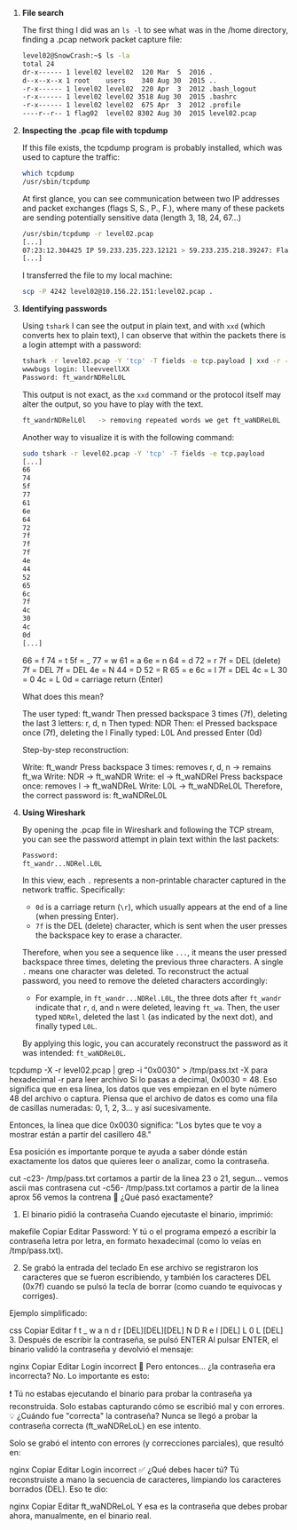 1. **File search**

    The first thing I did was an `ls -l` to see what was in the /home directory, finding a .pcap network packet capture file:
    ```bash
    level02@SnowCrash:~$ ls -la
    total 24
    dr-x------ 1 level02 level02  120 Mar  5  2016 .
    d--x--x--x 1 root    users    340 Aug 30  2015 ..
    -r-x------ 1 level02 level02  220 Apr  3  2012 .bash_logout
    -r-x------ 1 level02 level02 3518 Aug 30  2015 .bashrc
    -r-x------ 1 level02 level02  675 Apr  3  2012 .profile
    ----r--r-- 1 flag02  level02 8302 Aug 30  2015 level02.pcap
    ```

2. **Inspecting the .pcap file with tcpdump**

    If this file exists, the tcpdump program is probably installed, which was used to capture the traffic:
    ```bash
    which tcpdump
    /usr/sbin/tcpdump
    ```

    At first glance, you can see communication between two IP addresses and packet exchanges (flags S, S., P., F.), where many of these packets are sending potentially sensitive data (length 3, 18, 24, 67...)

    ```bash
    /usr/sbin/tcpdump -r level02.pcap
    [...]
    07:23:12.304425 IP 59.233.235.223.12121 > 59.233.235.218.39247: Flags [P.], seq 22:46, ack 22, win 453, options [nop,nop,TS val 46280426 ecr 18592804], length 24
    [...]
    ```

    I transferred the file to my local machine:
    ```bash
    scp -P 4242 level02@10.156.22.151:level02.pcap .
    ```

3. **Identifying passwords**

    Using `tshark` I can see the output in plain text, and with `xxd` (which converts hex to plain text), I can observe that within the packets there is a login attempt with a password:
    
    ```bash
    tshark -r level02.pcap -Y 'tcp' -T fields -e tcp.payload | xxd -r -p
    wwwbugs login: lleevveellXX
    Password: ft_wandrNDRelL0L
    ``` 
    
    This output is not exact, as the `xxd` command or the protocol itself may alter the output, so you have to play with the text.

    ```bash 
    ft_wandrNDRelL0l   -> removing repeated words we get ft_waNDReL0L
    ``` 

    Another way to visualize it is with the following command:

    ```bash
    sudo tshark -r level02.pcap -Y 'tcp' -T fields -e tcp.payload
    [...]
    66
    74
    5f
    77
    61
    6e
    64
    72
    7f
    7f
    7f
    4e
    44
    52
    65
    6c
    7f
    4c
    30
    4c
    0d
    [...]
    ```  

    66 = f
    74 = t
    5f = _
    77 = w
    61 = a
    6e = n
    64 = d
    72 = r
    7f = DEL (delete)
    7f = DEL
    7f = DEL
    4e = N
    44 = D
    52 = R
    65 = e
    6c = l
    7f = DEL
    4c = L
    30 = 0
    4c = L
    0d = carriage return (Enter)

    What does this mean?

    The user typed: ft_wandr
    Then pressed backspace 3 times (7f), deleting the last 3 letters: r, d, n
    Then typed: NDR
    Then: el
    Pressed backspace once (7f), deleting the l
    Finally typed: L0L
    And pressed Enter (0d)

    Step-by-step reconstruction:

    Write: ft_wandr
    Press backspace 3 times: removes r, d, n → remains ft_wa
    Write: NDR → ft_waNDR
    Write: el → ft_waNDRel
    Press backspace once: removes l → ft_waNDReL
    Write: L0L → ft_waNDReL0L
    Therefore, the correct password is: ft_waNDReL0L
    
4. **Using Wireshark**

    By opening the .pcap file in Wireshark and following the TCP stream, you can see the password attempt in plain text within the last packets:

    ```bash
    Password: 
    ft_wandr...NDRel.L0L
    ```  

    In this view, each `.` represents a non-printable character captured in the network traffic. Specifically:
    - `0d` is a carriage return (`\r`), which usually appears at the end of a line (when pressing Enter).
    - `7f` is the DEL (delete) character, which is sent when the user presses the backspace key to erase a character.

    Therefore, when you see a sequence like `...`, it means the user pressed backspace three times, deleting the previous three characters. A single `.` means one character was deleted. To reconstruct the actual password, you need to remove the deleted characters accordingly:

    - For example, in `ft_wandr...NDRel.L0L`, the three dots after `ft_wandr` indicate that `r`, `d`, and `n` were deleted, leaving `ft_wa`. Then, the user typed `NDRel`, deleted the last `l` (as indicated by the next dot), and finally typed `L0L`.

    By applying this logic, you can accurately reconstruct the password as it was intended: `ft_waNDReL0L`.



tcpdump -X -r level02.pcap  | grep -i "0x0030" > /tmp/pass.txt
-X para hexadecimal
-r para leer archivo
Si lo pasas a decimal, 0x0030 = 48. Eso significa que en esa línea, los datos que ves empiezan en el byte número 48 del archivo o captura.
Piensa que el archivo de datos es como una fila de casillas numeradas: 0, 1, 2, 3... y así sucesivamente.

Entonces, la línea que dice 0x0030 significa: "Los bytes que te voy a mostrar están a partir del casillero 48."

Esa posición es importante porque te ayuda a saber dónde están exactamente los datos que quieres leer o analizar, como la contraseña.

cut -c23- /tmp/pass.txt
cortamos a partir de la linea 23 o 21, segun...
vemos ascii mas contrasena
cut -c56- /tmp/pass.txt
cortamos a partir de la linea aprox 56 vemos la contrena
🧩 ¿Qué pasó exactamente?
1. El binario pidió la contraseña
Cuando ejecutaste el binario, imprimió:

makefile
Copiar
Editar
Password:
Y tú o el programa empezó a escribir la contraseña letra por letra, en formato hexadecimal (como lo veías en /tmp/pass.txt).

2. Se grabó la entrada del teclado
En ese archivo se registraron los caracteres que se fueron escribiendo, y también los caracteres DEL (0x7f) cuando se pulsó la tecla de borrar (como cuando te equivocas y corriges).

Ejemplo simplificado:

css
Copiar
Editar
f t _ w a n d r [DEL][DEL][DEL] N D R e l [DEL] L 0 L [DEL]
3. Después de escribir la contraseña, se pulsó ENTER
Al pulsar ENTER, el binario validó la contraseña y devolvió el mensaje:

nginx
Copiar
Editar
Login incorrect
🤔 Pero entonces… ¿la contraseña era incorrecta?
No. Lo importante es esto:

❗ Tú no estabas ejecutando el binario para probar la contraseña ya reconstruida. Solo estabas capturando cómo se escribió mal y con errores.
💡 ¿Cuándo fue "correcta" la contraseña?
Nunca se llegó a probar la contraseña correcta (ft_waNDReLoL) en ese intento.

Solo se grabó el intento con errores (y correcciones parciales), que resultó en:

nginx
Copiar
Editar
Login incorrect
✅ ¿Qué debes hacer tú?
Tú reconstruiste a mano la secuencia de caracteres, limpiando los caracteres borrados (DEL).
Eso te dio:

nginx
Copiar
Editar
ft_waNDReLoL
Y esa es la contraseña que debes probar ahora, manualmente, en el binario real.